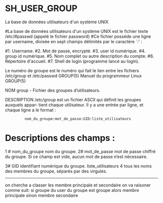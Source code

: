 # SH_USER_GROUP
La base de données utilisateurs d'un système UNIX

#La base de données utilisateurs d'un système UNIX est le fichier texte /etc/#passwd (appelé le fichier password)
#Ce fichier possède une ligne par username, divisée en sept champs délimités par le caractère `:' :

#1.
    Username. 
#2.
    Mot de passe, encrypté. 
#3.
    user id numérique. 
#4.
    group id numérique. 
#5.
    Nom complet ou autre description du compte. 
#6.
    Répertoire d'accueil. 
#7.
    Shell de login (programme lancé au login). 


Le numéro de groupe est le numéro qui fait le lien entre les fichiers /etc/group et /etc/passwd
GROUP(5)                  Manuel du programmeur Linux                 GROUP(5)

NOM
       group - Fichier des groupes d’utilisateurs.

DESCRIPTION
       /etc/group est un fichier ASCII qui définit les groupes auxquels appar‐
       tient chaque utilisateur. Il y a une entrée par ligne, et chaque  ligne
       a le format :

             nom_du_groupe:mot_de_passe:GID:liste_utilisateurs

 #      Descriptions des champs :

1  #     nom_du_groupe
              nom du groupe.
2#
       mot_de_passe
              mot  de passe chiffré du groupe. Si ce champ est vide, aucun mot
              de passe n’est nécessaire.

 3#      GID    identifiant numérique du groupe.
 liste_utilisateurs
 4
             tous les noms des membres du groupe, séparés par des virgules.


-----------------------------------------------------------
on cherche a classer les membre principale et secondaire on va raisoner comme suit:
si groupe du user du groupe est groupe alors membre principale
sinon membre secondaire







